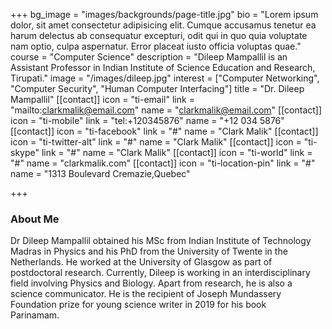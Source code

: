+++
bg_image = "images/backgrounds/page-title.jpg"
bio = "Lorem ipsum dolor, sit amet consectetur adipisicing elit. Cumque accusamus tenetur ea harum delectus ab consequatur excepturi, odit qui in quo quia voluptate nam optio, culpa aspernatur. Error placeat iusto officia voluptas quae."
course = "Computer Science"
description = "Dileep Mampallil is an Assistant Professor in Indian Institute of Science Education and Research, Tirupati."
image = "/images/dileep.jpg"
interest = ["Computer Networking", "Computer Security", "Human Computer Interfacing"]
title = "Dr. Dileep Mampallil"
[[contact]]
icon = "ti-email"
link = "mailto:clarkmalik@email.com"
name = "clarkmalik@email.com"
[[contact]]
icon = "ti-mobile"
link = "tel:+120345876"
name = "+12 034 5876"
[[contact]]
icon = "ti-facebook"
link = "#"
name = "Clark Malik"
[[contact]]
icon = "ti-twitter-alt"
link = "#"
name = "Clark Malik"
[[contact]]
icon = "ti-skype"
link = "#"
name = "Clark Malik"
[[contact]]
icon = "ti-world"
link = "#"
name = "clarkmalik.com"
[[contact]]
icon = "ti-location-pin"
link = "#"
name = "1313 Boulevard Cremazie,Quebec"

+++
### About Me

Dr Dileep Mampallil obtained his MSc from Indian Institute of Technology Madras in Physics and his PhD from the University of Twente in the Netherlands. He worked at the University of Glasgow as part of postdoctoral research. Currently, Dileep is working in an interdisciplinary field involving Physics and Biology. Apart from research, he is also a science communicator. He is the recipient of Joseph Mundassery Foundation prize for young science writer in 2019 for his book  
Parinamam.